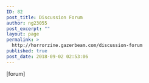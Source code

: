 ```yaml
---
ID: 82
post_title: Discussion Forum
author: ng23055
post_excerpt: ""
layout: page
permalink: >
  http://horrorzine.gazerbeam.com/discussion-forum
published: true
post_date: 2018-09-02 02:53:06
---
```

[forum]